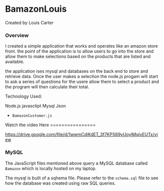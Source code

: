 # BamazonLouis
Created by Louis Carter

### Overview
I created a simple application that works and operates like an amazon store front. the point of the application is to allow users to go into the store and allow them to make selections based on the products that are listed and available.

the application ises mysql and databases on the back end to store and retrieve data. Once the user makes a selection the node.js progam will start to ask a series of questions for the usere allow them to select a product and the program will then calculate their total. 


Technology Used:

Node.js
javasctipt 
Mysql
Json

- `BamazonCustomer.js` 

Watch the video Here ================

https://drive.google.com/file/d/1wwmCdiKdET_3f7KPS69yUoylMqivEUTx/view




### MySQL
The JavaScript files mentioned above query a MySQL database called `Bamazon` which is locally hosted on my laptop.

The mysql is built of a sqhema file. Please refer to the `schema.sql` file to see how the database was created using raw SQL queries.








